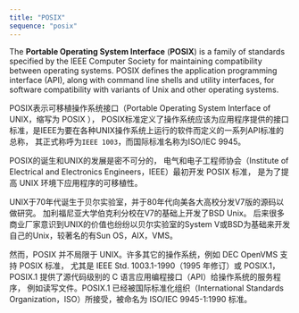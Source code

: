 ```yaml
---
title: "POSIX"
sequence: "posix"
---
```


The **Portable Operating System Interface** (**POSIX**) is a family of standards
specified by the IEEE Computer Society for maintaining compatibility between operating systems.
POSIX defines the application programming interface (API), along with command line shells and utility interfaces,
for software compatibility with variants of Unix and other operating systems.

POSIX表示可移植操作系统接口（Portable Operating System Interface of UNIX，缩写为 POSIX ），
POSIX标准定义了操作系统应该为应用程序提供的接口标准，是IEEE为要在各种UNIX操作系统上运行的软件而定义的一系列API标准的总称，
其正式称呼为`IEEE 1003`，而国际标准名称为ISO/IEC 9945。

POSIX的诞生和UNIX的发展是密不可分的，
电气和电子工程师协会（Institute of Electrical and Electronics Engineers，IEEE）最初开发 POSIX 标准，
是为了提高 UNIX 环境下应用程序的可移植性。

UNIX于70年代诞生于贝尔实验室，并于80年代向美各大高校分发V7版的源码以做研究。
加利福尼亚大学伯克利分校在V7的基础上开发了BSD Unix。
后来很多商业厂家意识到UNIX的价值也纷纷以贝尔实验室的System V或BSD为基础来开发自己的Unix，较著名的有Sun OS，AIX，VMS。

然而，POSIX 并不局限于 UNIX。许多其它的操作系统，例如 DEC OpenVMS 支持 POSIX 标准，
尤其是 IEEE Std. 1003.1-1990（1995 年修订）或 POSIX.1，POSIX.1 提供了源代码级别的 C 语言应用编程接口（API）给操作系统的服务程序，
例如读写文件。POSIX.1 已经被国际标准化组织（International Standards Organization，ISO）所接受，被命名为 ISO/IEC 9945-1:1990 标准。
